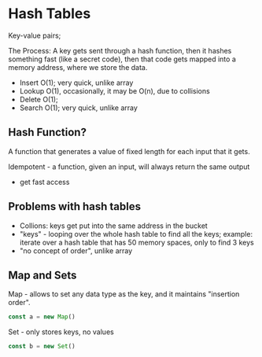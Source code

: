 # Hash Tables 

Key-value pairs;

The Process: A key gets sent through a hash function, then it hashes something fast (like a secret code), then that code gets mapped into a memory address, where we store the data.

- Insert O(1); very quick, unlike array
- Lookup O(1), occasionally, it may be O(n), due to collisions 
- Delete O(1);
- Search O(1); very quick, unlike array

## Hash Function? 
A function that generates a value of fixed length for each input that it gets. 

Idempotent - a function, given an input, will always return the same output
  - get fast access

## Problems with hash tables
- Collions: keys get put into the same address in the bucket 
- "keys" - looping over the whole hash table to find all the keys; example: iterate over a hash table that has 50 memory spaces, only to find 3 keys 
- "no concept of order", unlike array

## Map and Sets 
Map - allows to set any data type as the key, and it maintains "insertion order". 
```js
const a = new Map()
```

Set - only stores keys, no values
```js
const b = new Set()
```

